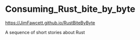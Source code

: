 # Consuming_Rust_bite_by_byte
https://JimFawcett.github.io/RustBiteByByte

A sequence of short stories about Rust
